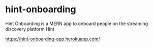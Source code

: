 # hint-onboarding

Hint Onboarding is a MERN app to onboard people on the streaming discovery platform Hint

https://hint-onboarding-app.herokuapp.com/
